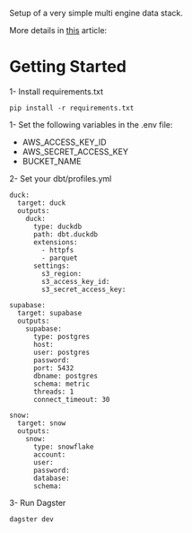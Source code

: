 Setup of a very simple multi engine data stack.

More details in [this](https://juhache.substack.com/p/multi-engine-data-stack-v0) article: 

# Getting Started

1- Install requirements.txt
```
pip install -r requirements.txt
```


1- Set the following variables in the .env file:
- AWS_ACCESS_KEY_ID
- AWS_SECRET_ACCESS_KEY
- BUCKET_NAME

2- Set your dbt/profiles.yml
```
duck:
  target: duck
  outputs:
    duck:
      type: duckdb
      path: dbt.duckdb
      extensions:
        - httpfs
        - parquet
      settings:
        s3_region:
        s3_access_key_id: 
        s3_secret_access_key: 

supabase:
  target: supabase
  outputs: 
    supabase:
      type: postgres
      host: 
      user: postgres
      password: 
      port: 5432
      dbname: postgres
      schema: metric
      threads: 1
      connect_timeout: 30

snow: 
  target: snow
  outputs: 
    snow:
      type: snowflake
      account: 
      user: 
      password: 
      database:
      schema: 
```

3- Run Dagster
```
dagster dev
```


